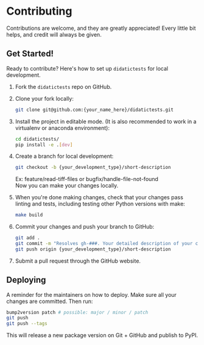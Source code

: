 # Contributing

Contributions are welcome, and they are greatly appreciated! Every little bit
helps, and credit will always be given.

## Get Started!

Ready to contribute? Here's how to set up `didatictests` for local development.

1. Fork the `didatictests` repo on GitHub.

2. Clone your fork locally:

    ```bash
    git clone git@github.com:{your_name_here}/didatictests.git
    ```

3. Install the project in editable mode. (It is also recommended to work in a virtualenv or anaconda environment):

    ```bash
    cd didatictests/
    pip install -e .[dev]
    ```

4. Create a branch for local development:

    ```bash
    git checkout -b {your_development_type}/short-description
    ```

    Ex: feature/read-tiff-files or bugfix/handle-file-not-found<br>
    Now you can make your changes locally.

5. When you're done making changes, check that your changes pass linting and
   tests, including testing other Python versions with make:

    ```bash
    make build
    ```

6. Commit your changes and push your branch to GitHub:

    ```bash
    git add .
    git commit -m "Resolves gh-###. Your detailed description of your changes."
    git push origin {your_development_type}/short-description
    ```

7. Submit a pull request through the GitHub website.

## Deploying

A reminder for the maintainers on how to deploy.
Make sure all your changes are committed.
Then run:

```bash
bump2version patch # possible: major / minor / patch
git push
git push --tags
```

This will release a new package version on Git + GitHub and publish to PyPI.
